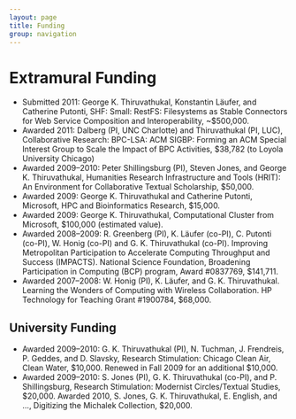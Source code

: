 ```yaml
---
layout: page
title: Funding
group: navigation
---
```


# Extramural Funding

- Submitted 2011: George K. Thiruvathukal, Konstantin Läufer, and Catherine Putonti, SHF: Small: RestFS: Filesystems as Stable Connectors for Web Service Composition and Interoperability, ~$500,000.
- Awarded 2011: Dalberg (PI, UNC Charlotte) and Thiruvathukal (PI, LUC), Collaborative Research: BPC-LSA: ACM SIGBP: Forming an ACM Special Interest Group to Scale the Impact of BPC Activities, $38,782 (to Loyola University Chicago)
- Awarded 2009–2010: Peter Shillingsburg (PI), Steven Jones, and George K. Thiruvathukal, Humanities Research Infrastructure and Tools (HRIT): An Environment for Collaborative Textual Scholarship, $50,000. 
- Awarded 2009: George K. Thiruvathukal and Catherine Putonti, Microsoft, HPC and Bioinformatics Research, $15,000. 
- Awarded 2009: George K. Thiruvathukal, Computational Cluster from Microsoft, $100,000 (estimated value). 
- Awarded 2008–2009: R. Greenberg (PI), K. Läufer (co-PI), C. Putonti (co-PI), W. Honig (co-PI) and G. K. Thiruvathukal (co-PI). Improving Metropolitan Participation to Accelerate Computing Throughput and Success (IMPACTS). National Science Foundation, Broadening Participation in Computing (BCP) program, Award #0837769, $141,711. 
- Awarded 2007–2008: W. Honig (PI), K. Läufer, and G. K. Thiruvathukal. Learning the Wonders of Computing with Wireless Collaboration. HP Technology for Teaching Grant #1900784, $68,000. 

## University Funding
- Awarded 2009–2010: G. K. Thiruvathukal (PI), N. Tuchman, J. Frendreis, P. Geddes, and D. Slavsky, Research Stimulation: Chicago Clean Air, Clean Water, $10,000. Renewed in Fall 2009 for an additional $10,000. 
- Awarded 2009–2010: S. Jones (PI), G. K. Thiruvathukal (co-PI), and P. Shillingsburg, Research Stimulation: Modernist Circles/Textual Studies, $20,000. 
Awarded 2010, S. Jones, G. K. Thiruvathukal, E. English, and …, Digitizing the Michalek Collection, $20,000.

